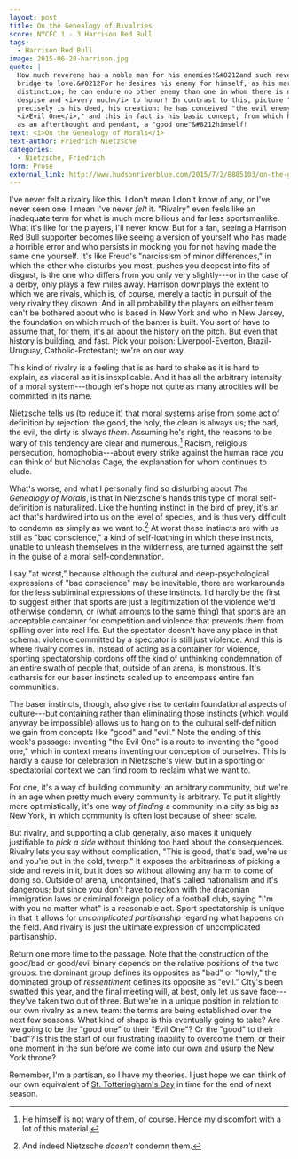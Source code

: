 ```yaml
---
layout: post
title: On the Genealogy of Rivalries
score: NYCFC 1 - 3 Harrison Red Bull
tags: 
  - Harrison Red Bull
image: 2015-06-28-harrison.jpg
quote: |
  How much reverene has a noble man for his enemies!&#8212and such reverence is a
  bridge to love.&#8212For he desires his enemy for himself, as his mark of
  distinction; he can endure no other enemy than one in whom there is nothing to
  despise and <i>very much</i> to honor! In contrast to this, picture "the enemy" as the man of <i>ressentiment</i> conceives him&#8212and here
  precisely is his deed, his creation: he has conceived "the evil enemy," "the
  <i>Evil One</i>," and this in fact is his basic concept, from which he then evolves,
  as an afterthought and pendant, a "good one"&#8212himself!
text: <i>On the Genealogy of Morals</i>
text-author: Friedrich Nietzsche
categories:
  - Nietzsche, Friedrich
form: Prose
external_link: http://www.hudsonriverblue.com/2015/7/2/8885103/on-the-genealogy-of-rivalries
---
```


I've never felt a rivalry like this. I don't mean I don't know of any, or I've
never seen one: I mean I've never *felt* it. "Rivalry" even feels like an
inadequate term for what is much more bilious and far less sportsmanlike.
What it's like for the players, I'll never know. But for a fan, seeing a Harrison Red Bull supporter becomes like seeing a version of yourself
who has made a horrible error and who persists in mocking you for not having made 
the same one yourself. It's like Freud's "narcissism of minor differences," in which the
other who disturbs you most, pushes you deepest into fits of disgust, is the
one who differs from you only very slightly---or in the case of a derby, only 
plays a few miles away. Harrison downplays the extent to which we are rivals, which is, of course,
merely a tactic in pursuit of the very rivalry they disown. And in all
probability the players on either team can't be bothered about who is based in
New York and who in New Jersey, the foundation on which much of the banter is
built. You sort of have to assume that, for them, it's all about the history on
the pitch. But even that history is building, and fast. Pick your poison:
Liverpool-Everton, Brazil-Uruguay, Catholic-Protestant; we're on our way.

This kind of rivalry is a feeling that is as hard to shake as it is hard to explain, 
as visceral as it is inexplicable. And it has all the arbitrary intensity of a moral system---though let's hope not quite as
many atrocities will be committed in its name.<!--break-->

Nietzsche tells us (to reduce
it) that moral systems arise from some act of definition by rejection: the good, the
holy, the clean is always us; the bad, the evil, the dirty is always *them*.
Assuming he's right, the reasons to be wary of this tendency
are clear and numerous.[^1] Racism, religious persecution,
homophobia---about every strike against the human race you can think of but 
Nicholas Cage, the explanation for whom continues to elude.  

What's worse, and
what I personally find so disturbing about *The Genealogy of Morals*, is that
in Nietzsche's hands
this type of moral self-definition is naturalized. Like the hunting instinct
in the bird of prey, it's an act that's hardwired into us on the level of species, and
is thus very difficult to condemn as simply as we want to.[^2] At worst
these instincts are with us still as "bad conscience," a kind of self-loathing
in which these instincts, unable to unleash themselves in the wilderness, are
turned against the self in the guise of a moral self-condemnation. 

I say "at worst," because although the cultural and deep-psychological
expressions of "bad conscience" may be inevitable, there are workarounds for the less subliminal
expressions of these instincts. I'd hardly be the first to suggest either that sports
are just a legitimization of the violence we'd otherwise condemn, or (what
amounts to the same thing) that sports are an acceptable container for
competition and violence that prevents them from spilling over into real life.
But the spectator doesn't have any place in that schema: violence committed by
a spectator is still just violence. And this is where rivalry comes in. Instead
of acting as a container for violence, sporting spectatorship cordons off the kind of unthinking condemnation of an
entire swath of people that, outside of an arena, is monstrous. It's catharsis for our baser instincts scaled up to encompass entire fan communities.

The baser instincts, though, also give rise to certain foundational
aspects of culture---but containing rather than eliminating those
instincts (which would anyway be impossible) allows us to hang on to the
cultural self-definition we gain from concepts like "good" and "evil." 
Note the ending of this week's passage: inventing "the Evil One" is
a route to inventing the "good one," which in context means inventing our
conception of ourselves. This is hardly a cause for celebration in Nietzsche's
view,
but in a sporting or spectatorial context we can find room to reclaim what we
want to. 

For one, it's a way of building community; an arbitrary community, but we're in an age when
pretty much every community is arbitrary. To put it slightly more optimistically,
it's one way of *finding* a community in a city as big as New York, in which
community is often lost because of sheer scale. 

But rivalry, and supporting a
club generally, also makes it uniquely justifiable to *pick a side* without thinking
too hard about the consequences. Rivalry lets you say without complication, "This is good, that's bad, we're us and
you're out in the cold, twerp." It exposes the arbitrariness of picking a side and 
revels in it, but it does so without allowing any harm to come of doing so. 
Outside of arena, uncontained, that's called nationalism and it's
dangerous; but since you don't have to reckon with the draconian immigration laws or
criminal foreign policy of a football club, saying "I'm with you no matter
what" is a reasonable act. Sport spectatorship is unique in that it allows for *uncomplicated
partisanship* regarding what happens on the field. And rivalry is just the
ultimate expression of uncomplicated partisanship.

Return one more time to the passage. Note that the construction of the good/bad or good/evil
binary depends on the relative positions of the two groups: the dominant group
defines its opposites as "bad" or "lowly," the dominated group of
*ressentiment* defines its
opposite as "evil." City's been swatted
this year, and the final meeting will, at best, only let us save face---they've taken two
out of three. But we're in a unique position in relation to our own rivalry as
a new team: the terms are being established over the next few seasons. What
kind of shape is this eventually going to take? Are we going to be the "good
one" to their "Evil One"? Or the "good" to their "bad"? Is this the start of
our frustrating inability to overcome them, or their one moment in the sun
before we come into our own and usurp the New York throne?

Remember, I'm a partisan, so I have my theories. I just hope we can think of
our own equivalent of [St. Totteringham's
Day](http://www.espnfc.us/blog/espn-fc-united-blog/68/post/2434676/arsenal-superiority-over-tottenham-st-totteringhams-day)
in time for the end of next season.

[^1]: He himself is not wary of them, of course. Hence my discomfort with a lot
of this material.

[^2]: And indeed Nietzsche *doesn't* condemn them.

